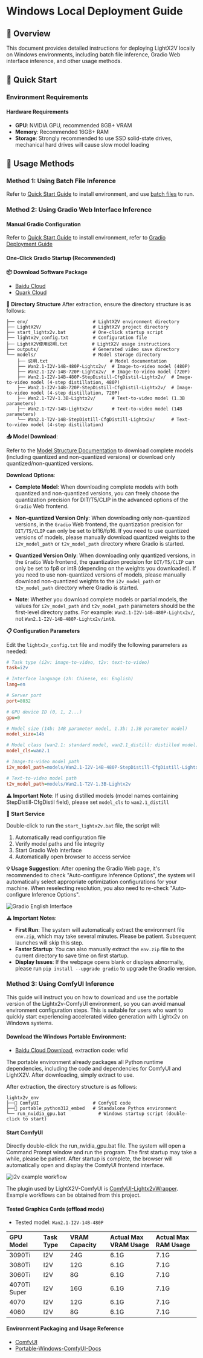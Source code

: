 # Windows Local Deployment Guide

## 📖 Overview

This document provides detailed instructions for deploying LightX2V locally on Windows environments, including batch file inference, Gradio Web interface inference, and other usage methods.

## 🚀 Quick Start

### Environment Requirements

#### Hardware Requirements
- **GPU**: NVIDIA GPU, recommended 8GB+ VRAM
- **Memory**: Recommended 16GB+ RAM
- **Storage**: Strongly recommended to use SSD solid-state drives, mechanical hard drives will cause slow model loading


## 🎯 Usage Methods

### Method 1: Using Batch File Inference

Refer to [Quick Start Guide](../getting_started/quickstart.md) to install environment, and use [batch files](https://github.com/ModelTC/LightX2V/tree/main/scripts/win) to run.

### Method 2: Using Gradio Web Interface Inference

#### Manual Gradio Configuration

Refer to [Quick Start Guide](../getting_started/quickstart.md) to install environment, refer to [Gradio Deployment Guide](./deploy_gradio.md)

#### One-Click Gradio Startup (Recommended)

**📦 Download Software Package**
- [Baidu Cloud](https://pan.baidu.com/s/14bMAbOuFFSj8yzt4Zdmyqw)
- [Quark Cloud](https://pan.quark.cn/s/97b4ad6bc76c)

**📁 Directory Structure**
After extraction, ensure the directory structure is as follows:

```
├── env/                        # LightX2V environment directory
├── LightX2V/                   # LightX2V project directory
├── start_lightx2v.bat          # One-click startup script
├── lightx2v_config.txt         # Configuration file
├── LightX2V使用说明.txt         # LightX2V usage instructions
├── outputs/                    # Generated video save directory
└── models/                     # Model storage directory
    ├── 说明.txt                       # Model documentation
    ├── Wan2.1-I2V-14B-480P-Lightx2v/  # Image-to-video model (480P)
    ├── Wan2.1-I2V-14B-720P-Lightx2v/  # Image-to-video model (720P)
    ├── Wan2.1-I2V-14B-480P-StepDistill-CfgDistil-Lightx2v/  # Image-to-video model (4-step distillation, 480P)
    ├── Wan2.1-I2V-14B-720P-StepDistill-CfgDistil-Lightx2v/  # Image-to-video model (4-step distillation, 720P)
    ├── Wan2.1-T2V-1.3B-Lightx2v/      # Text-to-video model (1.3B parameters)
    ├── Wan2.1-T2V-14B-Lightx2v/       # Text-to-video model (14B parameters)
    └── Wan2.1-T2V-14B-StepDistill-CfgDistill-Lightx2v/      # Text-to-video model (4-step distillation)
```

**📥 Model Download**:

Refer to the [Model Structure Documentation](./model_structure.md) to download complete models (including quantized and non-quantized versions) or download only quantized/non-quantized versions.

**Download Options**:

- **Complete Model**: When downloading complete models with both quantized and non-quantized versions, you can freely choose the quantization precision for DIT/T5/CLIP in the advanced options of the `Gradio` Web frontend.

- **Non-quantized Version Only**: When downloading only non-quantized versions, in the `Gradio` Web frontend, the quantization precision for `DIT/T5/CLIP` can only be set to bf16/fp16. If you need to use quantized versions of models, please manually download quantized weights to the `i2v_model_path` or `t2v_model_path` directory where Gradio is started.

- **Quantized Version Only**: When downloading only quantized versions, in the `Gradio` Web frontend, the quantization precision for `DIT/T5/CLIP` can only be set to fp8 or int8 (depending on the weights you downloaded). If you need to use non-quantized versions of models, please manually download non-quantized weights to the `i2v_model_path` or `t2v_model_path` directory where Gradio is started.

- **Note**: Whether you download complete models or partial models, the values for `i2v_model_path` and `t2v_model_path` parameters should be the first-level directory paths. For example: `Wan2.1-I2V-14B-480P-Lightx2v/`, not `Wan2.1-I2V-14B-480P-Lightx2v/int8`.

**📋 Configuration Parameters**

Edit the `lightx2v_config.txt` file and modify the following parameters as needed:

```ini
# Task type (i2v: image-to-video, t2v: text-to-video)
task=i2v

# Interface language (zh: Chinese, en: English)
lang=en

# Server port
port=8032

# GPU device ID (0, 1, 2...)
gpu=0

# Model size (14b: 14B parameter model, 1.3b: 1.3B parameter model)
model_size=14b

# Model class (wan2.1: standard model, wan2.1_distill: distilled model)
model_cls=wan2.1

# Image-to-video model path
i2v_model_path=models/Wan2.1-I2V-14B-480P-StepDistill-CfgDistill-Lightx2v

# Text-to-video model path
t2v_model_path=models/Wan2.1-T2V-1.3B-Lightx2v
```

**⚠️ Important Note**: If using distilled models (model names containing StepDistill-CfgDistil field), please set `model_cls` to `wan2.1_distill`

**🚀 Start Service**

Double-click to run the `start_lightx2v.bat` file, the script will:
1. Automatically read configuration file
2. Verify model paths and file integrity
3. Start Gradio Web interface
4. Automatically open browser to access service

**💡 Usage Suggestion**: After opening the Gradio Web page, it's recommended to check "Auto-configure Inference Options", the system will automatically select appropriate optimization configurations for your machine. When reselecting resolution, you also need to re-check "Auto-configure Inference Options".

![Gradio English Interface](../../../../assets/figs/portabl_windows/pic_gradio_en.png)

**⚠️ Important Notes**:
- **First Run**: The system will automatically extract the environment file `env.zip`, which may take several minutes. Please be patient. Subsequent launches will skip this step.
- **Faster Startup**: You can also manually extract the `env.zip` file to the current directory to save time on first startup.
- **Display Issues**: If the webpage opens blank or displays abnormally, please run `pip install --upgrade gradio` to upgrade the Gradio version.

### Method 3: Using ComfyUI Inference

This guide will instruct you on how to download and use the portable version of the Lightx2v-ComfyUI environment, so you can avoid manual environment configuration steps. This is suitable for users who want to quickly start experiencing accelerated video generation with Lightx2v on Windows systems.

#### Download the Windows Portable Environment:

- [Baidu Cloud Download](https://pan.baidu.com/s/1FVlicTXjmXJA1tAVvNCrBw?pwd=wfid), extraction code: wfid

The portable environment already packages all Python runtime dependencies, including the code and dependencies for ComfyUI and LightX2V. After downloading, simply extract to use.

After extraction, the directory structure is as follows:

```shell
lightx2v_env
├──📂 ComfyUI                    # ComfyUI code
├──📂 portable_python312_embed   # Standalone Python environment
└── run_nvidia_gpu.bat            # Windows startup script (double-click to start)
```

#### Start ComfyUI

Directly double-click the run_nvidia_gpu.bat file. The system will open a Command Prompt window and run the program. The first startup may take a while, please be patient. After startup is complete, the browser will automatically open and display the ComfyUI frontend interface.

![i2v example workflow](../../../../assets/figs/portabl_windows/pic1.png)

The plugin used by LightX2V-ComfyUI is [ComfyUI-Lightx2vWrapper](https://github.com/ModelTC/ComfyUI-Lightx2vWrapper). Example workflows can be obtained from this project.

#### Tested Graphics Cards (offload mode)

- Tested model: `Wan2.1-I2V-14B-480P`

| GPU Model   | Task Type   | VRAM Capacity | Actual Max VRAM Usage | Actual Max RAM Usage |
|:-----------|:------------|:--------------|:---------------------|:---------------------|
| 3090Ti     | I2V         | 24G           | 6.1G                 | 7.1G                 |
| 3080Ti     | I2V         | 12G           | 6.1G                 | 7.1G                 |
| 3060Ti     | I2V         | 8G            | 6.1G                 | 7.1G                 |
| 4070Ti Super    | I2V        | 16G         | 6.1G        | 7.1G          |
| 4070    | I2V        | 12G         | 6.1G        | 7.1G          |
| 4060    | I2V        | 8G         | 6.1G        | 7.1G          |

#### Environment Packaging and Usage Reference
- [ComfyUI](https://github.com/comfyanonymous/ComfyUI)
- [Portable-Windows-ComfyUI-Docs](https://docs.comfy.org/zh-CN/installation/comfyui_portable_windows#portable-%E5%8F%8A%E8%87%AA%E9%83%A8%E7%BD%B2)
